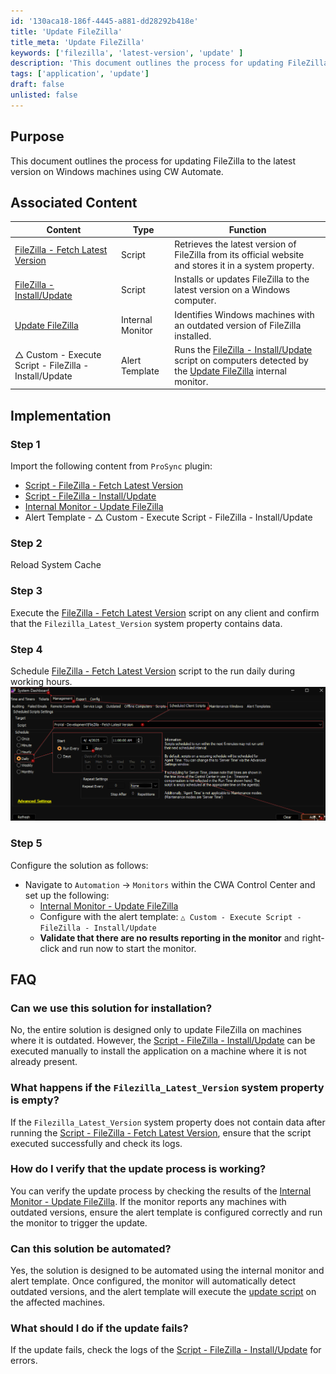 ```yaml
---
id: '130aca18-186f-4445-a881-dd28292b418e'
title: 'Update FileZilla'
title_meta: 'Update FileZilla'
keywords: ['filezilla', 'latest-version', 'update' ]
description: 'This document outlines the process for updating FileZilla to the latest version on Windows machines using CW Automate.'
tags: ['application', 'update']
draft: false
unlisted: false
---
```


## Purpose

This document outlines the process for updating FileZilla to the latest version on Windows machines using CW Automate.

## Associated Content

| Content | Type | Function |
| ------- | ---- | -------- |
| [FileZilla - Fetch Latest Version](../scripts/filezilla-fetch-latest-version.md) | Script | Retrieves the latest version of FileZilla from its official website and stores it in a system property. |
| [FileZilla - Install/Update](../scripts/filezilla-install-update.md) | Script | Installs or updates FileZilla to the latest version on a Windows computer. |
| [Update FileZilla](../monitors/update-filezilla.md) | Internal Monitor | Identifies Windows machines with an outdated version of FileZilla installed. |
| △ Custom - Execute Script - FileZilla - Install/Update | Alert Template | Runs the [FileZilla - Install/Update](../scripts/filezilla-install-update.md) script on computers detected by the [Update FileZilla](../monitors/update-filezilla.md) internal monitor. |

## Implementation

### Step 1

Import the following content from `ProSync` plugin:

- [Script - FileZilla - Fetch Latest Version](../scripts/filezilla-fetch-latest-version.md)  
- [Script - FileZilla - Install/Update](../scripts/filezilla-install-update.md)  
- [Internal Monitor - Update FileZilla](../monitors/update-filezilla.md)  
- Alert Template - △ Custom - Execute Script - FileZilla - Install/Update

### Step 2

Reload System Cache

### Step 3

Execute the [FileZilla - Fetch Latest Version](../scripts/filezilla-fetch-latest-version.md) script on any client and confirm that the `Filezilla_Latest_Version` system property contains data.

### Step 4

Schedule [FileZilla - Fetch Latest Version](../scripts/filezilla-fetch-latest-version.md) script to the run daily during working hours.  
![Image1](../../static/img/cwa-script-filezilla-fetch-latest-version/image1.png)

### Step 5

Configure the solution as follows:

- Navigate to `Automation` → `Monitors` within the CWA Control Center and set up the following:  
    - [Internal Monitor - Update FileZilla](../monitors/update-filezilla.md)  
    - Configure with the alert template: `△ Custom - Execute Script - FileZilla - Install/Update`  
    - **Validate that there are no results reporting in the monitor** and right-click and run now to start the monitor.

## FAQ

### Can we use this solution for installation?  

No, the entire solution is designed only to update FileZilla on machines where it is outdated. However, the [Script - FileZilla - Install/Update](../scripts/filezilla-install-update.md) can be executed manually to install the application on a machine where it is not already present.

### What happens if the `Filezilla_Latest_Version` system property is empty?  

If the `Filezilla_Latest_Version` system property does not contain data after running the [Script - FileZilla - Fetch Latest Version](../scripts/filezilla-fetch-latest-version.md), ensure that the script executed successfully and check its logs.

### How do I verify that the update process is working?  

You can verify the update process by checking the results of the [Internal Monitor - Update FileZilla](../monitors/update-filezilla.md). If the monitor reports any machines with outdated versions, ensure the alert template is configured correctly and run the monitor to trigger the update.

### Can this solution be automated?  

Yes, the solution is designed to be automated using the internal monitor and alert template. Once configured, the monitor will automatically detect outdated versions, and the alert template will execute the [update script](../scripts/filezilla-install-update.md) on the affected machines.

### What should I do if the update fails?  

If the update fails, check the logs of the [Script - FileZilla - Install/Update](../scripts/filezilla-install-update.md) for errors.
